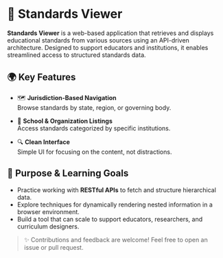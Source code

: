 # 📘 Standards Viewer

**Standards Viewer** is a web-based application that retrieves and displays educational standards from various sources using an API-driven architecture. Designed to support educators and institutions, it enables streamlined access to structured standards data.

## 🌍 Key Features

- 🗺️ **Jurisdiction-Based Navigation**  
  Browse standards by state, region, or governing body.

- 🏫 **School & Organization Listings**  
  Access standards categorized by specific institutions.

- 🔍 **Clean Interface**  
  Simple UI for focusing on the content, not distractions.

## 🎯 Purpose & Learning Goals

- Practice working with **RESTful APIs** to fetch and structure hierarchical data.
- Explore techniques for dynamically rendering nested information in a browser environment.
- Build a tool that can scale to support educators, researchers, and curriculum designers.


> ✨ Contributions and feedback are welcome! Feel free to open an issue or pull request.
